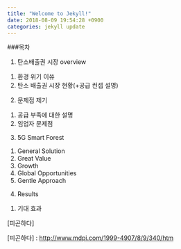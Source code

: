 ```yaml
---
title: "Welcome to Jekyll!"
date: 2018-08-09 19:54:28 +0900
categories: jekyll update
---
```


###목차

1. 탄소배출권 시장 overview
  1) 환경 위기 이쓔
  2) 탄소 배출권 시장 현황(+공급 컨셉 설명)
2. 문제점 제기
  1) 공급 부족에 대한 설명
  2) 임업자 문제점
3. 5G Smart Forest
  1) General Solution
  2) Great Value
  3) Growth
  4) Global Opportunities
  5) Gentle Approach
4. Results
  1) 기대 효과

[피곤하다]

[피곤하다] : http://www.mdpi.com/1999-4907/8/9/340/htm
